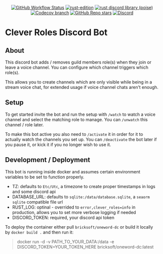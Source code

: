 <div align="center">
  <p>
    <a href="https://github.com/peanutbother/oneword/actions" target="_blank">
      <img alt="GitHub Workflow Status" src="https://img.shields.io/github/actions/workflow/status/peanutbother/oneword/test.yml?branch=main&label=Tests&logo=github&style=flat-square"></a>
    <a href="https://rust-lang.org/" target="_blank">
      <img alt="rust-edition" src="https://img.shields.io/badge/rust%20edition-2018-blue?style=flat-square"></a>
    <a href="https://docs.rs/poise/latest/poise/" target="_blank">
      <img alt="rust discord library (poise)" src="https://img.shields.io/crates/v/poise?label=poise&logo=discord&logoColor=white&style=flat-square"></a>
    <a href="https://app.codecov.io/gh/peanutbother/oneword" target="_blank">
      <img alt="Codecov branch" src="https://img.shields.io/codecov/c/github/peanutbother/oneword/main?logo=codecov&logoColor=white&style=flat-square&token=WWDYRRSEQW"></a>
    <a href="https://github.com/peanutbother/oneword/stargazers" target="_blank"><img alt="GitHub Repo stars" src="https://img.shields.io/github/stars/peanutbother/oneword?logo=github&logoColor=white&style=flat-square"></a>
    <a href="https://discord.gg/HeaQ7wxDyj" target="_blank">
      <img alt="Discord" src="https://img.shields.io/discord/995301719711957072?logo=discord&logoColor=white&style=flat-square"></a>
  </p>
</div>

# Clever Roles Discord Bot

## About

This discord bot adds / removes guild members role(s) when they join or leave a voice channel.
You can configure which channel triggers which role(s).

This allows you to create channels which are only visible while being in a stream voice chat, for extended usage if voice channel chats aren't enough.

## Setup

To get started invite the bot and run the setup with `/watch` to watch a voice channel and select the matching role to manage.
You can `/unwatch` this channel / role later.

To make this bot active you also need to `/activate` it in order for it to actually watch the channels you set up.
You can `/deactivate` the bot later if you pause it, or kick it if you no longer wish to use it.

## Development / Deployment

This bot is running inside docker and assumes certain environment variables to be set to function properly.

- TZ: defaults to `Etc/Utc`, a timezone to create proper timestamps in logs and some discord api
- DATABASE_URL: defaults to `sqlite:/data/database.sqlite`, a `seaorm sqlite` compatible file url
- RUST_LOG: optinal - overrided to `error,clever_roles=info` in production, allows you to set more verbose logging if needed
- DISCORD_TOKEN: required, your discord api token

To deploy the container either pull `bricksoft/oneword-dc` or build it locally by `docker build .` and then run it:
> docker run -d -v PATH_TO_YOUR_DATA:/data -e DISCORD_TOKEN=YOUR_TOKEN_HERE bricksoft/oneword-dc:latest
